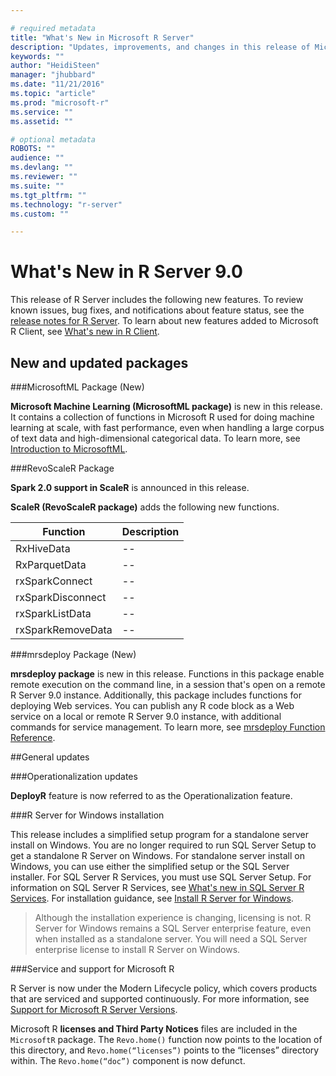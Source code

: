 ```yaml
---

# required metadata
title: "What's New in Microsoft R Server"
description: "Updates, improvements, and changes in this release of Microsoft R Server"
keywords: ""
author: "HeidiSteen"
manager: "jhubbard"
ms.date: "11/21/2016"
ms.topic: "article"
ms.prod: "microsoft-r"
ms.service: ""
ms.assetid: ""

# optional metadata
ROBOTS: ""
audience: ""
ms.devlang: ""
ms.reviewer: ""
ms.suite: ""
ms.tgt_pltfrm: ""
ms.technology: "r-server"
ms.custom: ""

---
```


# What's New in R Server 9.0

This release of R Server includes the following new features. To review known issues, bug fixes, and notifications about feature status, see the [release notes for R Server](notes/r-server-notes.md). To learn about new features added to Microsoft R Client, see [What's new in R Client](notes/r-client-notes.md).

## New and updated packages

###MicrosoftML Package (New)

**Microsoft Machine Learning (MicrosoftML package)** is new in this release. It contains a collection of functions in Microsoft R used for doing machine learning at scale, with fast performance, even when handling a large corpus of text data and high-dimensional categorical data. To learn more, see [Introduction to MicrosoftML](microsoftml-introduction.md).

###RevoScaleR Package

**Spark 2.0 support in ScaleR** is announced in this release.

**ScaleR (RevoScaleR package)** adds the following new functions.

|Function | Description |
|--|--|
|RxHiveData|--|
|RxParquetData |--|
|rxSparkConnect |--|
|rxSparkDisconnect |--|
|rxSparkListData |--|
|rxSparkRemoveData|--|

###mrsdeploy Package (New)

**mrsdeploy package** is new in this release. Functions in this package enable remote execution on the command line, in a session that's open on a remote R Server 9.0 instance. Additionally, this package includes functions for deploying Web services. You can publish any R code block as a Web service on a local or remote R Server 9.0 instance, with additional commands for service management. To learn more, see [mrsdeploy Function Reference](mrsdeploy/mrsdeploy.md).

##General updates

###Operationalization updates

<TBD>

**DeployR** feature is now referred to as the Operationalization feature.

###R Server for Windows installation

This release includes a simplified setup program for a standalone server install on Windows. You are no longer required to run SQL Server Setup to get a standalone R Server on Windows. For standalone server install on Windows, you can use either the simplified setup or the SQL Server installer. For SQL Server R Services, you must use SQL Server Setup. For information on SQL Server R Services, see [What's new in SQL Server R Services](https://msdn.microsoft.com/library/mt604847.aspx). For installation guidance, see [Install R Server for Windows](rserver-install-windows.md).

> Although the installation experience is changing, licensing is not. R Server for Windows remains a SQL Server enterprise feature, even when installed as a standalone server. You will need a SQL Server enterprise license to install R Server on Windows.

###Service and support for Microsoft R

R Server is now under the  Modern Lifecycle policy, which covers products that are serviced and supported continuously. For more information, see [Support for Microsoft R Server Versions](rserver-servicing-support.md).

Microsoft R **licenses and Third Party Notices** files are included in the `MicrosoftR` package. The `Revo.home()` function now points to the location of this directory, and `Revo.home(“licenses”)` points to the “licenses” directory within. The `Revo.home(“doc”)` component is now defunct.
